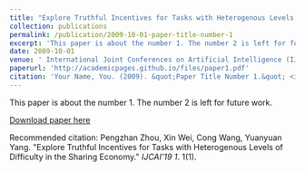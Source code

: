 ```yaml
---
title: "Explore Truthful Incentives for Tasks with Heterogenous Levels of Difficulty in the Sharing Economy"
collection: publications
permalink: /publication/2009-10-01-paper-title-number-1
excerpt: 'This paper is about the number 1. The number 2 is left for future work.'
date: 2009-10-01
venue: ' International Joint Conferences on Artificial Intelligence (IJCAI)'
paperurl: 'http://academicpages.github.io/files/paper1.pdf'
citation: 'Your Name, You. (2009). &quot;Paper Title Number 1.&quot; <i>Journal 1</i>. 1(1).'
---
```

This paper is about the number 1. The number 2 is left for future work.

[Download paper here](http://academicpages.github.io/files/paper1.pdf)

Recommended citation: Pengzhan Zhou, Xin Wei, Cong Wang, Yuanyuan Yang. "Explore Truthful Incentives for Tasks with Heterogenous Levels of Difficulty in the Sharing Economy." <i>IJCAI'19 1</i>. 1(1).
